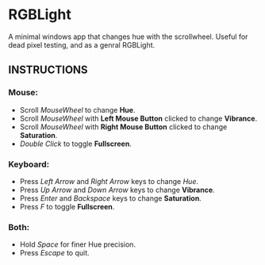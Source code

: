 # RGBLight
A minimal windows app that changes hue with the scrollwheel. Useful for dead pixel testing, and as a genral RGBLight.

## INSTRUCTIONS
### Mouse:
- Scroll *MouseWheel* to change **Hue**.
- Scroll *MouseWheel* with **Left Mouse Button** clicked to change **Vibrance**.
- Scroll *MouseWheel* with **Right Mouse Button** clicked to change **Saturation**.
- *Double Click* to toggle **Fullscreen**.

### Keyboard:
- Press *Left Arrow* and *Right Arrow* keys to change *Hue*.
- Press *Up Arrow* and *Down Arrow* keys to change  **Vibrance**.
- Press *Enter* and *Backspace* keys to change  **Saturation**.
- Press *F* to toggle **Fullscreen**.

### Both:
- Hold *Space* for finer Hue precision.
- Press *Escape* to quit.
